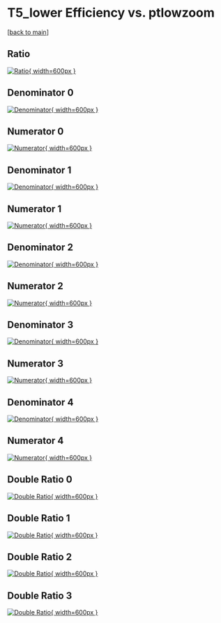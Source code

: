 # T5_lower Efficiency vs. ptlowzoom

[[back to main](./)]



## Ratio

[![Ratio](../mtv/var/T5_lower_base_211_0_eff_ptlowzoom.png){ width=600px }](../mtv/var/T5_lower_base_211_0_eff_ptlowzoom.pdf)

## Denominator 0

[![Denominator](../mtv/den/T5_lower_base_211_0_eff_ptlowzoom_den0.png){ width=600px }](../mtv/den/T5_lower_base_211_0_eff_ptlowzoom_den0.pdf)

## Numerator 0

[![Numerator](../mtv/num/T5_lower_base_211_0_eff_ptlowzoom_num0.png){ width=600px }](../mtv/num/T5_lower_base_211_0_eff_ptlowzoom_num0.pdf)

## Denominator 1

[![Denominator](../mtv/den/T5_lower_base_211_0_eff_ptlowzoom_den1.png){ width=600px }](../mtv/den/T5_lower_base_211_0_eff_ptlowzoom_den1.pdf)

## Numerator 1

[![Numerator](../mtv/num/T5_lower_base_211_0_eff_ptlowzoom_num1.png){ width=600px }](../mtv/num/T5_lower_base_211_0_eff_ptlowzoom_num1.pdf)

## Denominator 2

[![Denominator](../mtv/den/T5_lower_base_211_0_eff_ptlowzoom_den2.png){ width=600px }](../mtv/den/T5_lower_base_211_0_eff_ptlowzoom_den2.pdf)

## Numerator 2

[![Numerator](../mtv/num/T5_lower_base_211_0_eff_ptlowzoom_num2.png){ width=600px }](../mtv/num/T5_lower_base_211_0_eff_ptlowzoom_num2.pdf)

## Denominator 3

[![Denominator](../mtv/den/T5_lower_base_211_0_eff_ptlowzoom_den3.png){ width=600px }](../mtv/den/T5_lower_base_211_0_eff_ptlowzoom_den3.pdf)

## Numerator 3

[![Numerator](../mtv/num/T5_lower_base_211_0_eff_ptlowzoom_num3.png){ width=600px }](../mtv/num/T5_lower_base_211_0_eff_ptlowzoom_num3.pdf)

## Denominator 4

[![Denominator](../mtv/den/T5_lower_base_211_0_eff_ptlowzoom_den4.png){ width=600px }](../mtv/den/T5_lower_base_211_0_eff_ptlowzoom_den4.pdf)

## Numerator 4

[![Numerator](../mtv/num/T5_lower_base_211_0_eff_ptlowzoom_num4.png){ width=600px }](../mtv/num/T5_lower_base_211_0_eff_ptlowzoom_num4.pdf)

## Double Ratio 0

[![Double Ratio](../mtv/ratio/T5_lower_base_211_0_eff_ptlowzoom_ratio0.png){ width=600px }](../mtv/ratio/T5_lower_base_211_0_eff_ptlowzoom_ratio0.pdf)

## Double Ratio 1

[![Double Ratio](../mtv/ratio/T5_lower_base_211_0_eff_ptlowzoom_ratio1.png){ width=600px }](../mtv/ratio/T5_lower_base_211_0_eff_ptlowzoom_ratio1.pdf)

## Double Ratio 2

[![Double Ratio](../mtv/ratio/T5_lower_base_211_0_eff_ptlowzoom_ratio2.png){ width=600px }](../mtv/ratio/T5_lower_base_211_0_eff_ptlowzoom_ratio2.pdf)

## Double Ratio 3

[![Double Ratio](../mtv/ratio/T5_lower_base_211_0_eff_ptlowzoom_ratio3.png){ width=600px }](../mtv/ratio/T5_lower_base_211_0_eff_ptlowzoom_ratio3.pdf)

